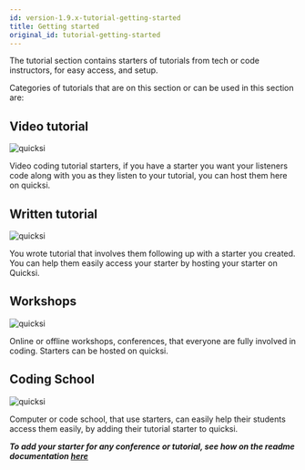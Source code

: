 ```yaml
---
id: version-1.9.x-tutorial-getting-started
title: Getting started
original_id: tutorial-getting-started
---
```


The tutorial section contains starters of tutorials from tech or code instructors, for easy access, and setup.

Categories of tutorials that are on this section or can be used in this section are:

## Video tutorial


<img alt="quicksi" src="/img/video.svg" class="docImage"/>

Video coding tutorial starters, if you have a starter you want your listeners code along with you as they listen to your tutorial, you can host them here on quicksi.

## Written tutorial
<img alt="quicksi" src="/img/written.svg" class="docImage"/>

You wrote tutorial that involves them following up with a starter you created. You can help them easily access your starter by hosting your starter on Quicksi.


## Workshops
<img alt="quicksi" src="/img/workshop.svg" class="docImage"/>

Online or offline workshops, conferences, that everyone are fully involved in coding. Starters can be hosted on quicksi.


## Coding School
<img alt="quicksi" src="/img/code-school.svg" class="docImage"/>

Computer or code school, that use starters, can easily help their students access them easily, by adding their tutorial starter to quicksi.

***To add your starter for any conference or tutorial, see how on the readme documentation [here](https://github.com/AnayoOleru/quicksi/blob/master/CONTRIBUTING.md)***
